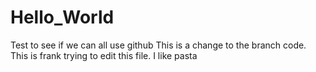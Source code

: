# Hello_World
Test to see if we can all use github
This is a change to the branch code.
This is frank trying to edit this file. I like pasta
